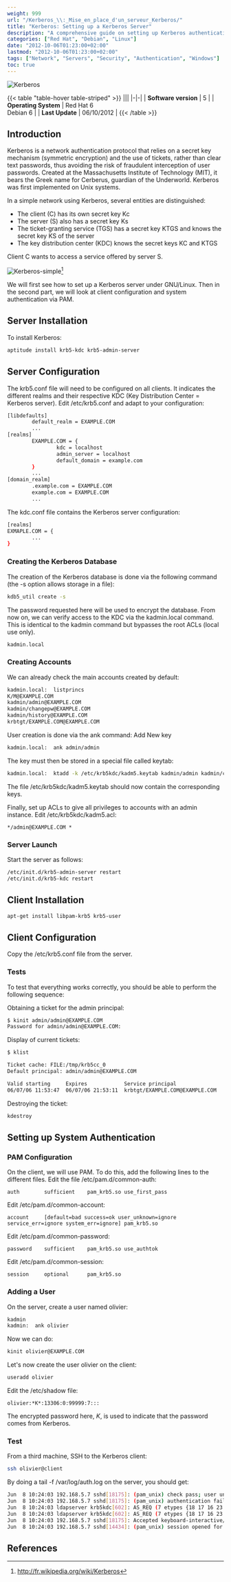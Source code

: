 ```yaml
---
weight: 999
url: "/Kerberos_\\:_Mise_en_place_d'un_serveur_Kerberos/"
title: "Kerberos: Setting up a Kerberos Server"
description: "A comprehensive guide on setting up Kerberos authentication server on Linux, configuring clients and system authentication using PAM."
categories: ["Red Hat", "Debian", "Linux"]
date: "2012-10-06T01:23:00+02:00"
lastmod: "2012-10-06T01:23:00+02:00"
tags: ["Network", "Servers", "Security", "Authentication", "Windows"]
toc: true
---
```


![Kerberos](/images/logo_kerberos_consortium.avif)

{{< table "table-hover table-striped" >}}
|||
|-|-|
| **Software version** | 5 |
| **Operating System** | Red Hat 6<br />Debian 6 |
| **Last Update** | 06/10/2012 |
{{< /table >}}

## Introduction

Kerberos is a network authentication protocol that relies on a secret key mechanism (symmetric encryption) and the use of tickets, rather than clear text passwords, thus avoiding the risk of fraudulent interception of user passwords. Created at the Massachusetts Institute of Technology (MIT), it bears the Greek name for Cerberus, guardian of the Underworld. Kerberos was first implemented on Unix systems.

In a simple network using Kerberos, several entities are distinguished:

- The client (C) has its own secret key Kc
- The server (S) also has a secret key Ks
- The ticket-granting service (TGS) has a secret key KTGS and knows the secret key KS of the server
- The key distribution center (KDC) knows the secret keys KC and KTGS

Client C wants to access a service offered by server S.

![Kerberos-simple](/images/kerberos-simple.avif)[^1]

We will first see how to set up a Kerberos server under GNU/Linux. Then in the second part, we will look at client configuration and system authentication via PAM.

## Server Installation

To install Kerberos:

```bash
aptitude install krb5-kdc krb5-admin-server
```

## Server Configuration

The krb5.conf file will need to be configured on all clients. It indicates the different realms and their respective KDC (Key Distribution Center = Kerberos server). Edit /etc/krb5.conf and adapt to your configuration:

```bash
[libdefaults]
        default_realm = EXAMPLE.COM
        ...
[realms]
        EXAMPLE.COM = {
                kdc = localhost
                admin_server = localhost
                default_domain = example.com
        }
        ...
[domain_realm]
        .example.com = EXAMPLE.COM
        example.com = EXAMPLE.COM
        ...
```

The kdc.conf file contains the Kerberos server configuration:

```bash
[realms]
EXMAPLE.COM = {
        ...
}
```

### Creating the Kerberos Database

The creation of the Kerberos database is done via the following command (the -s option allows storage in a file):

```bash
kdb5_util create -s
```

The password requested here will be used to encrypt the database. From now on, we can verify access to the KDC via the kadmin.local command. This is identical to the kadmin command but bypasses the root ACLs (local use only).

```bash
kadmin.local
```

### Creating Accounts

We can already check the main accounts created by default:

```bash
kadmin.local:  listprincs
K/M@EXAMPLE.COM
kadmin/admin@EXAMPLE.COM
kadmin/changepw@EXAMPLE.COM
kadmin/history@EXAMPLE.COM
krbtgt/EXAMPLE.COM@EXAMPLE.COM
```

User creation is done via the ank command: Add New key

```bash
kadmin.local:  ank admin/admin
```

The key must then be stored in a special file called keytab:

```bash
kadmin.local:  ktadd -k /etc/krb5kdc/kadm5.keytab kadmin/admin kadmin/changepw
```

The file /etc/krb5kdc/kadm5.keytab should now contain the corresponding keys.

Finally, set up ACLs to give all privileges to accounts with an admin instance. Edit /etc/krb5kdc/kadm5.acl:

```
*/admin@EXAMPLE.COM *
```

### Server Launch

Start the server as follows:

```bash
/etc/init.d/krb5-admin-server restart
/etc/init.d/krb5-kdc restart
```

## Client Installation

```bash
apt-get install libpam-krb5 krb5-user
```

## Client Configuration

Copy the /etc/krb5.conf file from the server.

### Tests

To test that everything works correctly, you should be able to perform the following sequence:

Obtaining a ticket for the admin principal:

```bash
$ kinit admin/admin@EXAMPLE.COM
Password for admin/admin@EXAMPLE.COM:
```

Display of current tickets:

```bash
$ klist

Ticket cache: FILE:/tmp/krb5cc_0
Default principal: admin/admin@EXAMPLE.COM

Valid starting     Expires            Service principal
06/07/06 11:53:47  06/07/06 21:53:11  krbtgt/EXAMPLE.COM@EXAMPLE.COM
```

Destroying the ticket:

```bash
kdestroy
```

## Setting up System Authentication

### PAM Configuration

On the client, we will use PAM. To do this, add the following lines to the different files. Edit the file /etc/pam.d/common-auth:

```
auth        sufficient    pam_krb5.so use_first_pass
```

Edit /etc/pam.d/common-account:

```
account     [default=bad success=ok user_unknown=ignore service_err=ignore system_err=ignore] pam_krb5.so
```

Edit /etc/pam.d/common-password:

```
password    sufficient    pam_krb5.so use_authtok
```

Edit /etc/pam.d/common-session:

```
session     optional      pam_krb5.so
```

### Adding a User

On the server, create a user named olivier:

```bash
kadmin
kadmin:  ank olivier
```

Now we can do:

```bash
kinit olivier@EXAMPLE.COM
```

Let's now create the user olivier on the client:

```bash
useradd olivier
```

Edit the /etc/shadow file:

```
olivier:*K*:13306:0:99999:7:::
```

The encrypted password here, *K*, is used to indicate that the password comes from Kerberos.

### Test

From a third machine, SSH to the Kerberos client:

```bash
ssh olivier@client
```

By doing a tail -f /var/log/auth.log on the server, you should get:

```bash
Jun  8 10:24:03 192.168.5.7 sshd[18175]: (pam_unix) check pass; user unknown 
Jun  8 10:24:03 192.168.5.7 sshd[18175]: (pam_unix) authentication failure; logname= uid=0 euid=0 tty=ssh ruser= rhost=***  
Jun  8 10:24:03 ldapserver krb5kdc[602]: AS_REQ (7 etypes {18 17 16 23 1 3 2}) 192.168.5.7: NEEDED_PREAUTH: olivier@EXAMPLE.COM for krbtgt/EXAMPLE.COM@EXAMPLE.COM, Additional pre-authentication required
Jun  8 10:24:03 ldapserver krb5kdc[602]: AS_REQ (7 etypes {18 17 16 23 1 3 2}) 192.168.5.7: ISSUE: authtime 1149755043, etypes {rep=16 tkt=16 ses=16}, olivier@EXAMPLE.COM for krbtgt/EXAMPLE.COM@EXAMPLE.COM
Jun  8 10:24:03 192.168.5.7 sshd[18175]: Accepted keyboard-interactive/pam for olivier from 192.168.5.55 port 39932 ssh2 
Jun  8 10:24:03 192.168.5.7 sshd[14434]: (pam_unix) session opened for user olivier by (uid=0)
```

## References

[^1]: http://fr.wikipedia.org/wiki/Kerberos
